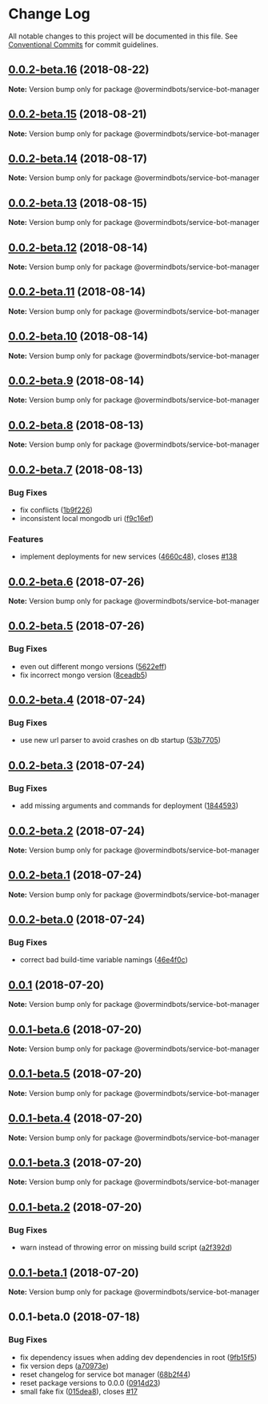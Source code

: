 # Change Log

All notable changes to this project will be documented in this file.
See [Conventional Commits](https://conventionalcommits.org) for commit guidelines.

<a name="0.0.2-beta.16"></a>
## [0.0.2-beta.16](https://github.com/overmindbots/service-bot-manager/compare/@overmindbots/service-bot-manager@0.0.2-beta.15...@overmindbots/service-bot-manager@0.0.2-beta.16) (2018-08-22)




**Note:** Version bump only for package @overmindbots/service-bot-manager

<a name="0.0.2-beta.15"></a>
## [0.0.2-beta.15](https://github.com/overmindbots/service-bot-manager/compare/@overmindbots/service-bot-manager@0.0.2-beta.14...@overmindbots/service-bot-manager@0.0.2-beta.15) (2018-08-21)




**Note:** Version bump only for package @overmindbots/service-bot-manager

<a name="0.0.2-beta.14"></a>
## [0.0.2-beta.14](https://github.com/overmindbots/service-bot-manager/compare/@overmindbots/service-bot-manager@0.0.2-beta.13...@overmindbots/service-bot-manager@0.0.2-beta.14) (2018-08-17)




**Note:** Version bump only for package @overmindbots/service-bot-manager

<a name="0.0.2-beta.13"></a>
## [0.0.2-beta.13](https://github.com/overmindbots/service-bot-manager/compare/@overmindbots/service-bot-manager@0.0.2-beta.12...@overmindbots/service-bot-manager@0.0.2-beta.13) (2018-08-15)




**Note:** Version bump only for package @overmindbots/service-bot-manager

<a name="0.0.2-beta.12"></a>
## [0.0.2-beta.12](https://github.com/overmindbots/service-bot-manager/compare/@overmindbots/service-bot-manager@0.0.2-beta.11...@overmindbots/service-bot-manager@0.0.2-beta.12) (2018-08-14)




**Note:** Version bump only for package @overmindbots/service-bot-manager

<a name="0.0.2-beta.11"></a>
## [0.0.2-beta.11](https://github.com/overmindbots/service-bot-manager/compare/@overmindbots/service-bot-manager@0.0.2-beta.10...@overmindbots/service-bot-manager@0.0.2-beta.11) (2018-08-14)




**Note:** Version bump only for package @overmindbots/service-bot-manager

<a name="0.0.2-beta.10"></a>
## [0.0.2-beta.10](https://github.com/overmindbots/service-bot-manager/compare/@overmindbots/service-bot-manager@0.0.2-beta.9...@overmindbots/service-bot-manager@0.0.2-beta.10) (2018-08-14)




**Note:** Version bump only for package @overmindbots/service-bot-manager

<a name="0.0.2-beta.9"></a>
## [0.0.2-beta.9](https://github.com/overmindbots/service-bot-manager/compare/@overmindbots/service-bot-manager@0.0.2-beta.8...@overmindbots/service-bot-manager@0.0.2-beta.9) (2018-08-14)




**Note:** Version bump only for package @overmindbots/service-bot-manager

<a name="0.0.2-beta.8"></a>
## [0.0.2-beta.8](https://github.com/overmindbots/service-bot-manager/compare/@overmindbots/service-bot-manager@0.0.2-beta.7...@overmindbots/service-bot-manager@0.0.2-beta.8) (2018-08-13)




**Note:** Version bump only for package @overmindbots/service-bot-manager

<a name="0.0.2-beta.7"></a>
## [0.0.2-beta.7](https://github.com/overmindbots/service-bot-manager/compare/@overmindbots/service-bot-manager@0.0.2-beta.6...@overmindbots/service-bot-manager@0.0.2-beta.7) (2018-08-13)


### Bug Fixes

* fix conflicts ([1b9f226](https://github.com/overmindbots/service-bot-manager/commit/1b9f226))
* inconsistent local mongodb uri ([f9c16ef](https://github.com/overmindbots/service-bot-manager/commit/f9c16ef))


### Features

* implement deployments for new services ([4660c48](https://github.com/overmindbots/service-bot-manager/commit/4660c48)), closes [#138](https://github.com/overmindbots/service-bot-manager/issues/138)





<a name="0.0.2-beta.6"></a>
## [0.0.2-beta.6](https://github.com/overmindbots/service-bot-manager/compare/@overmindbots/service-bot-manager@0.0.2-beta.5...@overmindbots/service-bot-manager@0.0.2-beta.6) (2018-07-26)




**Note:** Version bump only for package @overmindbots/service-bot-manager

<a name="0.0.2-beta.5"></a>
## [0.0.2-beta.5](https://github.com/overmindbots/service-bot-manager/compare/@overmindbots/service-bot-manager@0.0.2-beta.4...@overmindbots/service-bot-manager@0.0.2-beta.5) (2018-07-26)


### Bug Fixes

* even out different mongo versions ([5622eff](https://github.com/overmindbots/service-bot-manager/commit/5622eff))
* fix incorrect mongo version ([8ceadb5](https://github.com/overmindbots/service-bot-manager/commit/8ceadb5))




<a name="0.0.2-beta.4"></a>
## [0.0.2-beta.4](https://github.com/overmindbots/service-bot-manager/compare/@overmindbots/service-bot-manager@0.0.2-beta.3...@overmindbots/service-bot-manager@0.0.2-beta.4) (2018-07-24)


### Bug Fixes

* use new url parser to avoid crashes on db startup ([53b7705](https://github.com/overmindbots/service-bot-manager/commit/53b7705))




<a name="0.0.2-beta.3"></a>
## [0.0.2-beta.3](https://github.com/overmindbots/service-bot-manager/compare/@overmindbots/service-bot-manager@0.0.2-beta.2...@overmindbots/service-bot-manager@0.0.2-beta.3) (2018-07-24)


### Bug Fixes

* add missing arguments and commands for deployment ([1844593](https://github.com/overmindbots/service-bot-manager/commit/1844593))




<a name="0.0.2-beta.2"></a>
## [0.0.2-beta.2](https://github.com/overmindbots/service-bot-manager/compare/@overmindbots/service-bot-manager@0.0.2-beta.1...@overmindbots/service-bot-manager@0.0.2-beta.2) (2018-07-24)




**Note:** Version bump only for package @overmindbots/service-bot-manager

<a name="0.0.2-beta.1"></a>
## [0.0.2-beta.1](https://github.com/overmindbots/service-bot-manager/compare/@overmindbots/service-bot-manager@0.0.2-beta.0...@overmindbots/service-bot-manager@0.0.2-beta.1) (2018-07-24)




**Note:** Version bump only for package @overmindbots/service-bot-manager

<a name="0.0.2-beta.0"></a>
## [0.0.2-beta.0](https://github.com/overmindbots/service-bot-manager/compare/@overmindbots/service-bot-manager@0.0.1...@overmindbots/service-bot-manager@0.0.2-beta.0) (2018-07-24)


### Bug Fixes

* correct bad build-time variable namings ([46e4f0c](https://github.com/overmindbots/service-bot-manager/commit/46e4f0c))




<a name="0.0.1"></a>
## [0.0.1](https://github.com/overmindbots/service-bot-manager/compare/@overmindbots/service-bot-manager@0.0.1-beta.6...@overmindbots/service-bot-manager@0.0.1) (2018-07-20)




**Note:** Version bump only for package @overmindbots/service-bot-manager

<a name="0.0.1-beta.6"></a>
## [0.0.1-beta.6](https://github.com/overmindbots/service-bot-manager/compare/@overmindbots/service-bot-manager@0.0.1-beta.5...@overmindbots/service-bot-manager@0.0.1-beta.6) (2018-07-20)




**Note:** Version bump only for package @overmindbots/service-bot-manager

<a name="0.0.1-beta.5"></a>
## [0.0.1-beta.5](https://github.com/overmindbots/service-bot-manager/compare/@overmindbots/service-bot-manager@0.0.1-beta.4...@overmindbots/service-bot-manager@0.0.1-beta.5) (2018-07-20)




**Note:** Version bump only for package @overmindbots/service-bot-manager

<a name="0.0.1-beta.4"></a>
## [0.0.1-beta.4](https://github.com/overmindbots/service-bot-manager/compare/@overmindbots/service-bot-manager@0.0.1-beta.3...@overmindbots/service-bot-manager@0.0.1-beta.4) (2018-07-20)




**Note:** Version bump only for package @overmindbots/service-bot-manager

<a name="0.0.1-beta.3"></a>
## [0.0.1-beta.3](https://github.com/overmindbots/service-bot-manager/compare/@overmindbots/service-bot-manager@0.0.1-beta.2...@overmindbots/service-bot-manager@0.0.1-beta.3) (2018-07-20)




**Note:** Version bump only for package @overmindbots/service-bot-manager

<a name="0.0.1-beta.2"></a>
## [0.0.1-beta.2](https://github.com/overmindbots/service-bot-manager/compare/@overmindbots/service-bot-manager@0.0.1-beta.1...@overmindbots/service-bot-manager@0.0.1-beta.2) (2018-07-20)


### Bug Fixes

* warn instead of throwing error on missing build script ([a2f392d](https://github.com/overmindbots/service-bot-manager/commit/a2f392d))




<a name="0.0.1-beta.1"></a>
## [0.0.1-beta.1](https://github.com/overmindbots/service-bot-manager/compare/@overmindbots/service-bot-manager@0.0.1-beta.0...@overmindbots/service-bot-manager@0.0.1-beta.1) (2018-07-20)




**Note:** Version bump only for package @overmindbots/service-bot-manager

<a name="0.0.1-beta.0"></a>
## 0.0.1-beta.0 (2018-07-18)


### Bug Fixes

* fix dependency issues when adding dev dependencies in root ([9fb15f5](https://github.com/overmindbots/service-bot-manager/commit/9fb15f5))
* fix version deps ([a70973e](https://github.com/overmindbots/service-bot-manager/commit/a70973e))
* reset changelog for service bot manager ([68b2f44](https://github.com/overmindbots/service-bot-manager/commit/68b2f44))
* reset package versions to 0.0.0 ([0914d23](https://github.com/overmindbots/service-bot-manager/commit/0914d23))
* small fake fix ([015dea8](https://github.com/overmindbots/service-bot-manager/commit/015dea8)), closes [#17](https://github.com/overmindbots/service-bot-manager/issues/17)
